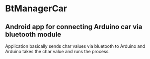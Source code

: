 # BtManagerCar
Android app for connecting Arduino car via bluetooth module
----
Application basically sends char values via bluetooth to Arduino and Arduino takes the char value and runs the process.


